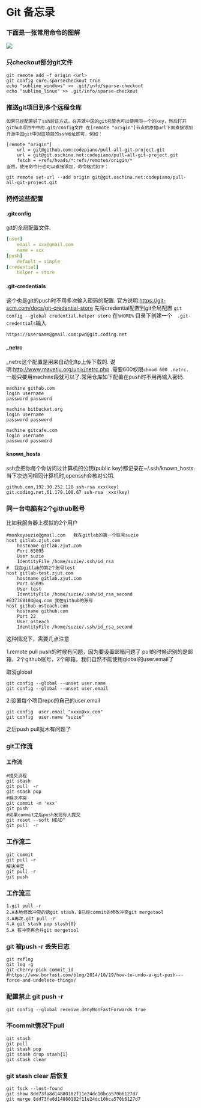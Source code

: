 Git 备忘录
=================




### 下面是一张常用命令的图解

![](http://farwmarth.com/wp-content/2010072023345292.png)


### 只checkout部分git文件
```shell
git remote add -f origin <url>
git config core.sparsecheckout true
echo "sublime_windows" >> .git/info/sparse-checkout
echo "sublime_linux" >> .git/info/sparse-checkout
```

### 推送git项目到多个远程仓库
```
如果已经配置好了ssh验证方式，在开源中国的git托管也可以使用同一个的key，然后打开github项目中中的.git/config文件 在[remote "origin"]节点的原始url下面直接添加开源中国git中对应项目的ssh地址即可，例如：

[remote "origin"]
    url = git@github.com:codepiano/pull-all-git-project.git
    url = git@git.oschina.net:codepiano/pull-all-git-project.git
    fetch = +refs/heads/*:refs/remotes/origin/*
当然，使用命令行也可以直接添加，命令格式如下：

git remote set-url --add origin git@git.oschina.net:codepiano/pull-all-git-project.git
```

###   捋捋这些配置
####  .gitconfig
git的全局配置文件.
```yaml
[user]
    email = xxx@gmail.com
    name = xxx
[push]
    default = simple
[credential]
    helper = store
```

####  .git-credentials
这个也是git的push时不用多次输入密码的配置.
官方说明:<https://git-scm.com/docs/git-credential-store>
先将credential配置到git全局配置
`git config --global credential.helper store`
在`%HOME%` 目录下创建一个`  .git-credentials`输入
```
https://username@gmail.com:pwd@git.coding.net
```

####  _netrc
_netrc这个配置是用来自动化ftp上传下载的. 说明:<http://www.mavetju.org/unix/netrc.php> .需要600权限`chmod 600 .netrc.` 一般只要用machine段就可以了.常用仓库如下配置在push时不用再输入密码.
```
machine github.com
login username
password password

machine bitbucket.org
login username
password password

machine gitcafe.com
login username
password password
```
####  known_hosts
ssh会把你每个你访问过计算机的公钥(public key)都记录在~/.ssh/known_hosts.当下次访问相同计算机时,openssh会核对公钥.
```
github.com,192.30.252.128 ssh-rsa xxx(key)
git.coding.net,61.179.108.67 ssh-rsa  xxx(key)
```


### 同一台电脑有2个github账号

比如我服务器上模拟的2个用户
```shell
#monkeysuzie@gmail.com   我在gitlab的第一个账号suzie
host gitlab.zjut.com
    hostname gitlab.zjut.com
    Port 65095
    User suzie
    IdentityFile /home/suzie/.ssh/id_rsa
#  我在gitlab的第2个账号test
host gitlab-test.zjut.com
    hostname gitlab.zjut.com
    Port 65095
    User test
    IdentityFile /home/suzie/.ssh/id_rsa_second
#837368104@qq.com 我在github的账号
host github-osteach.com
    hostname github.com
    Port 22
    User osteach
    IdentityFile /home/suzie/.ssh/id_rsa_second
```
这种情况下，需要几点注意

1.remote pull push的时候有问题，因为要设置邮箱问题了 pull的时候识别的是邮箱，2个github账号，2个邮箱，我们自然不能使用global的user.email了

取消global
```shell
git config --global --unset user.name
git config --global --unset user.email
```

2.设置每个项目repo的自己的user.email
```shell
git config  user.email "xxxx@xx.com"
git config  user.name "suzie"
```
之后push pull就木有问题了



### git工作流

#### 工作流
```shell
#提交流程
git stash
git pull  -r
git stash pop
#解决冲突
git commit -m 'xxx'
git push
#如果commit之后push发现有人提交
git reset --soft HEAD^
git pull  -r
```

### 工作流二
```shell
git commit
git pull -r
解决冲突
git pull -r
git push
```

### 工作流三
```shell
1.git pull -r
2.A本地修改冲突的话git stash，B已经commit的修改冲突git mergetool
3.A再次.git pull -r
4.A git stash pop stash{0}
5.A 有冲突再合并git mergetool
```

### git 被push -r 丢失日志
```shell
git reflog
git log -g
git cherry-pick commit_id
#https://www.borfast.com/blog/2014/10/19/how-to-undo-a-git-push---force-and-undelete-things/
```

### 配置禁止 git push -r
```shell
git config --global receive.denyNonFastForwards true
```

### 不commit情况下pull
```shell
git stash
git pull
git stash pop
git stash drop stash{1}
git stash clear
```

### git stash clear 后恢复
```shell
git fsck --lost-found
git show 8dd73fa8d14880182f11e24dc10bca570b6127d7
git merge 8dd73fa8d14880182f11e24dc10bca570b6127d7
```
